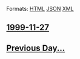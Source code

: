 
Formats: [HTML](1999/11/27/index.html)  [JSON](1999/11/27/index.json)  [XML](1999/11/27/index.xml)  

## [1999-11-27](/news/1999/11/27/index.md)

## [Previous Day...](/news/1999/11/26/index.md)

